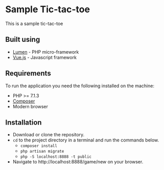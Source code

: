 # Sample Tic-tac-toe

This is a sample tic-tac-toe

## Built using
* [Lumen](https://lumen.laravel.com/) - PHP micro-framework
* [Vue.js](https://vuejs.org) - Javascript framework

## Requirements
To run the application you need the following installed on the machine:

* PHP >= 7.1.3
* [Composer](http://getcomposer.org/)
* Modern browser


## Installation
* Download or clone the repository.
* `cd` to the project directory in a terminal and run the commands below.
  - `composer install`
  - `php artisan migrate`
  - `php -S localhost:8888 -t public`
* Navigate to http://localhost:8888/game/new on your browser.
